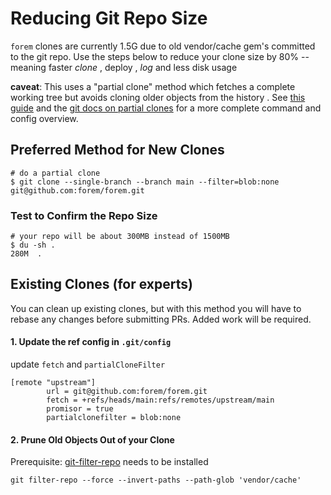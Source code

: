 # Reducing Git Repo Size
`forem` clones are currently 1.5G due to old vendor/cache gem's committed to the
git repo.  Use the steps below to reduce your clone size by 80% -- meaning
faster _clone_ , deploy , _log_ and less disk usage

**caveat**: This uses a "partial clone" method which fetches a complete working
tree but avoids cloning older objects from the history  . See 
[this guide](https://about.gitlab.com/blog/2019/03/13/partial-clone-for-massive-repositories/)
and the [git docs on partial clones](https://git-scm.com/docs/partial-clone) for a
more complete command and config overview. 

## Preferred Method for New Clones
```
# do a partial clone 
$ git clone --single-branch --branch main --filter=blob:none  git@github.com:forem/forem.git
```
### Test to Confirm the Repo Size
```
# your repo will be about 300MB instead of 1500MB
$ du -sh .
280M  .
```

## Existing Clones (for experts)
You can clean up existing clones, but with this method you will have to rebase
any changes before submitting PRs. Added work will be required.

#### 1. Update the ref config in `.git/config`
update `fetch` and `partialCloneFilter`
```
[remote "upstream"]
        url = git@github.com:forem/forem.git
        fetch = +refs/heads/main:refs/remotes/upstream/main
        promisor = true
        partialclonefilter = blob:none
```
#### 2. Prune Old Objects Out of your Clone
Prerequisite: [git-filter-repo](https://github.com/newren/git-filter-repo) needs to be installed
```
git filter-repo --force --invert-paths --path-glob 'vendor/cache'
```
